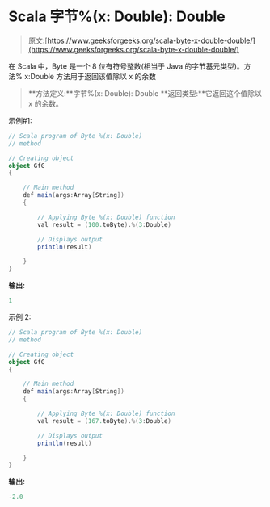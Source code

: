 # Scala 字节%(x: Double): Double

> 原文:[https://www.geeksforgeeks.org/scala-byte-x-double-double/](https://www.geeksforgeeks.org/scala-byte-x-double-double/)

在 Scala 中，Byte 是一个 8 位有符号整数(相当于 Java 的字节基元类型)。方法% x:Double 方法用于返回该值除以 x 的余数

> **方法定义:**字节%(x: Double): Double
> **返回类型:**它返回这个值除以 x 的余数。

示例#1:

```scala
// Scala program of Byte %(x: Double)
// method 

// Creating object 
object GfG 
{ 

    // Main method 
    def main(args:Array[String]) 
    { 

        // Applying Byte %(x: Double) function 
        val result = (100.toByte).%(3:Double) 

        // Displays output 
        println(result) 

    } 
} 
```

**输出:**

```scala
1
```

示例 2:

```scala
// Scala program of Byte %(x: Double)
// method 

// Creating object 
object GfG 
{ 

    // Main method 
    def main(args:Array[String]) 
    { 

        // Applying Byte %(x: Double) function 
        val result = (167.toByte).%(3:Double) 

        // Displays output 
        println(result) 

    } 
} 
```

**输出:**

```scala
-2.0
```